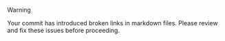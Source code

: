> [!WARNING]
> Your commit has introduced broken links in markdown files.
> Please review and fix these issues before proceeding.